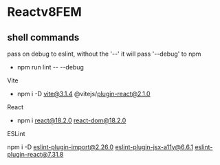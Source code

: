 # Reactv8FEM

## shell commands

pass on debug to eslint, without the '--' it will pass '--debug' to npm

- npm run lint -- --debug

Vite

- npm i -D vite@3.1.4 @vitejs/plugin-react@2.1.0

React

- npm i react@18.2.0 react-dom@18.2.0

ESLint

npm i -D eslint-plugin-import@2.26.0 eslint-plugin-jsx-a11y@6.6.1 eslint-plugin-react@7.31.8
